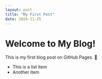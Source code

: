 ```yaml
---
layout: post
title: "My First Post"
date: 2024-11-25
---
```


# Welcome to My Blog!

This is my first blog post on GitHub Pages. 🎉

- This is a list item
- Another item
